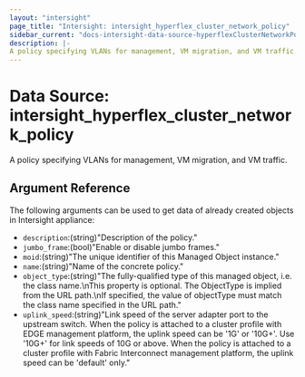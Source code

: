 ```yaml
---
layout: "intersight"
page_title: "Intersight: intersight_hyperflex_cluster_network_policy"
sidebar_current: "docs-intersight-data-source-hyperflexClusterNetworkPolicy"
description: |-
A policy specifying VLANs for management, VM migration, and VM traffic.
---
```


# Data Source: intersight_hyperflex_cluster_network_policy
A policy specifying VLANs for management, VM migration, and VM traffic.
## Argument Reference
The following arguments can be used to get data of already created objects in Intersight appliance:
* `description`:(string)"Description of the policy."
* `jumbo_frame`:(bool)"Enable or disable jumbo frames."
* `moid`:(string)"The unique identifier of this Managed Object instance."
* `name`:(string)"Name of the concrete policy."
* `object_type`:(string)"The fully-qualified type of this managed object, i.e. the class name.\nThis property is optional. The ObjectType is implied from the URL path.\nIf specified, the value of objectType must match the class name specified in the URL path."
* `uplink_speed`:(string)"Link speed of the server adapter port to the upstream switch. When the policy is attached to a cluster profile with EDGE management platform, the uplink speed can be '1G' or '10G+'. Use '10G+' for link speeds of 10G or above. When the policy is attached to a cluster profile with Fabric Interconnect management platform, the uplink speed can be 'default' only."
